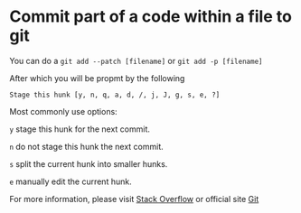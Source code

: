 # Commit part of a code within a file to git

You can do a `git add --patch [filename]` or `git add -p [filename]`

After which you will be propmt by the following

`Stage this hunk [y, n, q, a, d, /, j, J, g, s, e, ?]`

Most commonly use options:

`y` stage this hunk for the next commit.

`n` do not stage this hunk the next commit.

`s` split the current hunk into smaller hunks.

`e` manually edit the current hunk.

For more information, please visit [Stack Overflow](http://stackoverflow.com/questions/1085162/commit-only-part-of-a-file-in-git) or official site [Git](https://git-scm.com/book/en/v2/Git-Tools-Interactive-Staging)
